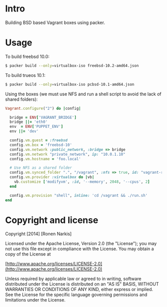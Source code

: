 # Intro

Building BSD based Vagrant boxes using packer.

# Usage 
To build freebsd 10.0:

```bash
$ packer build --only=virtualbox-iso freebsd-10.2-amd64.json 
```

To build trueos 10.1:

```bash
$ packer build --only=virtualbox-iso pcbsd-10.1-amd64.json
```

Using the boxes (we must use NFS and run a shell script to avoid the lack of shared folders):

```ruby
Vagrant.configure("2") do |config|

  bridge = ENV['VAGRANT_BRIDGE']
  bridge ||= 'eth0'
  env  = ENV['PUPPET_ENV']
  env ||= 'dev'

  config.vm.guest = :freebsd
  config.vm.box = 'freebsd-10' 
  config.vm.network :public_network, :bridge => bridge
  config.vm.network "private_network", ip: "10.0.1.10"
  config.vm.hostname = 'foo.local'

  # Use NFS as a shared folder
  config.vm.synced_folder ".", "/vagrant", :nfs => true, id: "vagrant-root"
  config.vm.provider :virtualbox do |vb|
    vb.customize ['modifyvm', :id, '--memory', 2048, '--cpus', 2]
  end

  config.vm.provision "shell", inline: 'cd /vagrant && ./run.sh'
end
```

# Copyright and license

Copyright [2014] [Ronen Narkis]

Licensed under the Apache License, Version 2.0 (the "License");
you may not use this file except in compliance with the License.
You may obtain a copy of the License at

  [http://www.apache.org/licenses/LICENSE-2.0](http://www.apache.org/licenses/LICENSE-2.0)

Unless required by applicable law or agreed to in writing, software
distributed under the License is distributed on an "AS IS" BASIS,
WITHOUT WARRANTIES OR CONDITIONS OF ANY KIND, either express or implied.
See the License for the specific language governing permissions and
limitations under the License.
